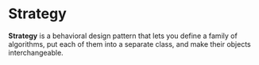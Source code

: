 # Strategy

**Strategy** is a behavioral design pattern that lets you define a family of algorithms, put each of them into a separate class, and make their objects interchangeable.
